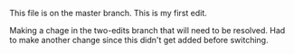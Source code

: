 This file is on the master branch.
This is my first edit.

Making a chage in the two-edits branch that will need to be resolved. 
Had to make another change since this didn't get added before switching. 
